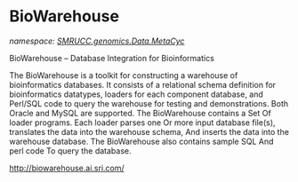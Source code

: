 ﻿# BioWarehouse
_namespace: [SMRUCC.genomics.Data.MetaCyc](./index.md)_

BioWarehouse – Database Integration for Bioinformatics
 
 The BioWarehouse is a toolkit for constructing a warehouse of bioinformatics databases. 
 It consists of a relational schema definition for bioinformatics datatypes, loaders for 
 each component database, and Perl/SQL code to query the warehouse for testing and demonstrations. 
 Both Oracle and MySQL are supported.
 The BioWarehouse contains a Set Of loader programs. Each loader parses one Or more input database 
 file(s), translates the data into the warehouse schema, And inserts the data into the warehouse database. 
 The BioWarehouse also contains sample SQL And perl code To query the database.
 
 http://biowarehouse.ai.sri.com/




